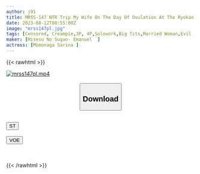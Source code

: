 ```yaml
---
author: j91
title: MRSS-147 NTR Trip My Wife On The Day Of Ovulation At The Ryokan I Stayed For The Purpose Of Making A Child Was Cummed Out By Brutal Male College Students Sarina Momonaga
date: 2023-08-12T00:55:00Z
image: "mrss147pl.jpg"
tags: [Censored, Creampie,3P, 4P,Solowork,Big Tits,Married Woman,Evil	]
maker: [Misesu No Sugao- Emanuel  ]
actress: [Momonaga Sarina ]
---
```



{{< rawhtml >}}

<div class="video" data-videoid="2zOVJPeKLyHZvJX">
    <a href="javascript:;">
        <img src="https://my.j91.asia/posts/mrss147pl/mrss147pl.jpg" width="WIDTH" height="HEIGHT" alt="mrss147pl.mp4" loading="lazy">
    </a>
</div>

<script type="text/javascript" src="https://j91.asia/asset/on-demand-st.js"></script>

<br>
  <link rel="stylesheet" href="https://j91.asia/asset/bs5.css">
  
  <center>
  <button class="btn btn-primary" type="button" data-bs-toggle="collapse" data-bs-target=".multi-collapse" aria-expanded="false" aria-controls="multiCollapseExample1 multiCollapseExample2"><h2>Download</h2></button></center>
</p>
<div class="row">
  <div class="col">
    <div class="collapse multi-collapse" id="multiCollapseExample1">
      <div class="card card-body">
	      	      <br>
<div class="buttons">  
<a href="https://streamtape.to/v/2zOVJPeKLyHZvJX"><button class="btn-hover color-3"><i class="fa fa-download"></i> ST</button></a></div>
    </div>
  </div>
</div>
  <div class="col">
    <div class="collapse multi-collapse" id="multiCollapseExample2">
      <div class="card card-body">
	      <br>
<div class="buttons">
    <a href="https://voe.sx/wcnkaeloprcw"><button class="btn-hover color-9"><i class="fa fa-download"></i> VOE</button></a></div>
<br><br>
      </div>
    </div>
  </div>
</div>

{{< /rawhtml >}}
